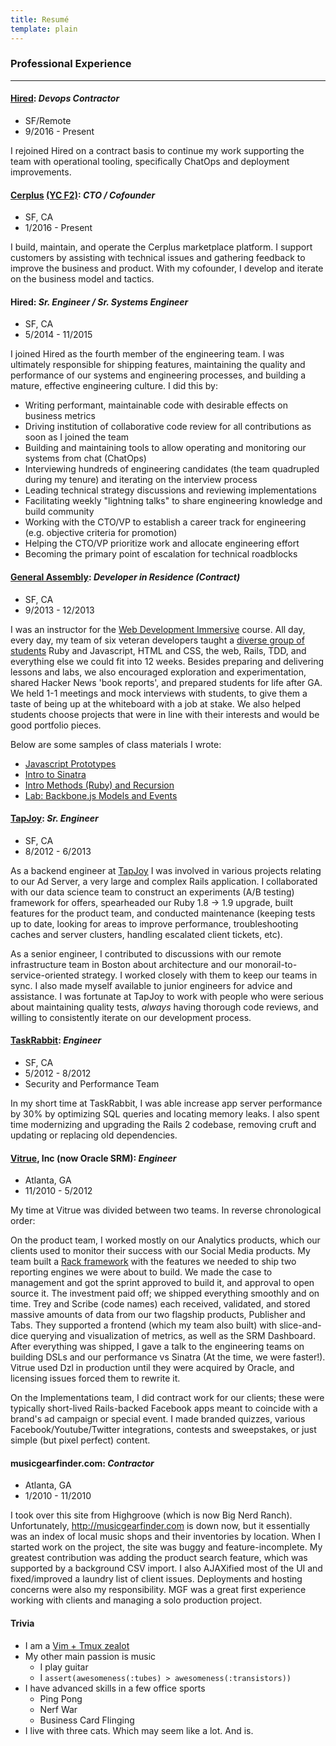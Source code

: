 ```yaml
---
title: Resumé
template: plain
---
```


### Professional Experience
----------------
#### [Hired](https://hired.com): *Devops Contractor*

* SF/Remote
* 9/2016 - Present

I rejoined Hired on a contract basis to continue my work supporting the team with operational tooling,
specifically ChatOps and deployment improvements.

#### [Cerplus](https://www.getcerplus.com/) [(YC F2)](https://blog.ycombinator.com/yc-fellowship/): *CTO / Cofounder*

* SF, CA
* 1/2016 - Present

I build, maintain, and operate the Cerplus marketplace platform.  I support customers by assisting
with technical issues and gathering feedback to improve the business and product.  With my cofounder,
I develop and iterate on the business model and tactics.

#### Hired: *Sr. Engineer / Sr. Systems Engineer*

* SF, CA
* 5/2014 - 11/2015

I joined Hired as the fourth member of the engineering team. I was ultimately responsible
for shipping features, maintaining the quality and performance of our systems and engineering
processes, and building a mature, effective engineering culture.  I did this by:

* Writing performant, maintainable code with desirable effects on business metrics
* Driving institution of collaborative code review for all contributions as soon as I joined the team
* Building and maintaining tools to allow operating and monitoring our systems from chat (ChatOps)
* Interviewing hundreds of engineering candidates (the team quadrupled during my tenure) and iterating on the interview process
* Leading technical strategy discussions and reviewing implementations
* Facilitating weekly "lightning talks" to share engineering knowledge and build community
* Working with the CTO/VP to establish a career track for engineering (e.g. objective criteria for promotion)
* Helping the CTO/VP prioritize work and allocate engineering effort
* Becoming the primary point of escalation for technical roadblocks

#### [General Assembly](https://generalassemb.ly): *Developer in Residence (Contract)*

* SF, CA
* 9/2013 - 12/2013

I was an instructor for the [Web Development Immersive](https://generalassemb.ly/education/web-development-immersive) course.  All day, every day, my team of six veteran developers taught a [diverse group of students](http://sfwebdevs.github.io/) Ruby and Javascript, HTML and CSS, the web, Rails, TDD, and everything else we could fit into 12 weeks.  Besides preparing and delivering lessons and labs, we also encouraged exploration and experimentation, shared Hacker News 'book reports', and prepared students for life after GA.  We held 1-1 meetings and mock interviews with students, to give them a taste of being up at the whiteboard with a job at stake.  We also helped students choose projects that were in line with their interests and would be good portfolio pieces.

Below are some samples of class materials I wrote:
* [Javascript Prototypes](https://gist.github.com/dashkb/8183deef4f2859929485)
* [Intro to Sinatra](https://gist.github.com/dashkb/e4aa8cbeac679e223711)
* [Intro Methods (Ruby) and Recursion](https://gist.github.com/dashkb/1df1276af392fd354046)
* [Lab: Backbone.js Models and Events](https://gist.github.com/dashkb/87574e73178cc645ccf4)

#### [TapJoy](https://tapjoy.com): *Sr. Engineer*
* SF, CA
* 8/2012 - 6/2013

As a backend engineer at [TapJoy](https://www.tapjoy.com/) I was involved in various projects relating to our Ad Server, a very large and complex Rails application.  I collaborated with our data science team to construct an experiments (A/B testing) framework for offers, spearheaded our Ruby 1.8 -> 1.9 upgrade, built features for the product team, and conducted maintenance (keeping tests up to date, looking for areas to improve performance, troubleshooting caches and server clusters, handling escalated client tickets, etc).

As a senior engineer, I contributed to discussions with our remote infrastructure team in Boston about architecture and our monorail-to-service-oriented strategy.  I worked closely with them to keep our teams in sync.  I also made myself available to junior engineers for advice and assistance.  I was fortunate at TapJoy to work with people who were serious about maintaining quality tests, *always* having thorough code reviews, and willing to consistently iterate on our development process.

#### [TaskRabbit](https://taskrabbit.com): *Engineer*
* SF, CA
* 5/2012 - 8/2012
* Security and Performance Team

In my short time at TaskRabbit, I was able increase app server performance by 30% by optimizing SQL queries and locating memory leaks.  I also spent time modernizing and upgrading the Rails 2 codebase, removing cruft and updating or replacing old dependencies.

#### [Vitrue](https://vitrue.com), Inc (now Oracle SRM): *Engineer*
* Atlanta, GA
* 11/2010 - 5/2012

My time at Vitrue was divided between two teams.  In reverse chronological order:

On the product team, I worked mostly on our Analytics products, which our clients used to monitor their success with our Social Media products.  My team built a [Rack framework](http://github.com/dashkb/dzl) with the features we needed to ship two reporting engines we were about to build. We made the case to management and got the sprint approved to build it, and approval to open source it.  The investment paid off; we shipped everything smoothly and on time.  Trey and Scribe (code names) each received, validated, and stored massive amounts of data from our two flagship products, Publisher and Tabs.  They supported a frontend (which my team also built) with slice-and-dice querying and visualization of metrics, as well as the SRM Dashboard.  After everything was shipped, I gave a talk to the engineering teams on building DSLs and our performance vs Sinatra (At the time, we were faster!).  Vitrue used Dzl in production until they were acquired by Oracle, and licensing issues forced them to rewrite it.

On the Implementations team, I did contract work for our clients; these were typically short-lived Rails-backed Facebook apps meant to coincide with a brand's ad campaign or special event.  I made branded quizzes, various Facebook/Youtube/Twitter integrations, contests and sweepstakes, or just simple (but pixel perfect) content.

#### musicgearfinder.com: *Contractor*
* Atlanta, GA
* 1/2010 - 11/2010

I took over this site from Highgroove (which is now Big Nerd Ranch).  Unfortunately, http://musicgearfinder.com is down now, but it essentially was an index of local music shops and their inventories by location.  When I started work on the project, the site was buggy and feature-incomplete.  My greatest contribution was adding the product search feature, which was supported by a background CSV import.  I also AJAXified most of the UI and fixed/improved a laundry list of client issues.  Deployments and hosting concerns were also my responsibility.  MGF was a great first experience working with clients and managing a solo production project.

#### Trivia
* I am a [Vim + Tmux zealot](http://screens.dashkb.net/1._tmux-20140120-164035.jpg)
* My other main passion is music
  * I play guitar
  * I `assert(awesomeness(:tubes) > awesomeness(:transistors))`
* I have advanced skills in a few office sports
  * Ping Pong
  * Nerf War
  * Business Card Flinging
* I live with three cats.  Which may seem like a lot.  And is.
